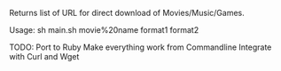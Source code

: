 Returns list of URL for direct download of Movies/Music/Games.

Usage: sh main.sh movie%20name format1 format2

TODO:
Port to Ruby
Make everything work from Commandline 
Integrate with Curl and Wget
